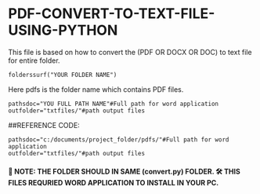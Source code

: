 # PDF-CONVERT-TO-TEXT-FILE-USING-PYTHON

This file is based on  how to convert the (PDF OR DOCX OR DOC) to text  file for entire folder.

```
folderssurf("YOUR FOLDER NAME")
```
Here pdfs is the folder name which contains PDF files.
```
pathsdoc="YOU FULL PATH NAME"#Full path for word application
outfolder="txtfiles/"#path output files 
```

##REFERENCE CODE:
```
pathsdoc="c:/documents/project_folder/pdfs/"#Full path for word application
outfolder="txtfiles/"#path output files 
```


#### 🔑 NOTE: THE FOLDER SHOULD  IN  SAME (convert.py) FOLDER. 🛠 THIS FILES REQURIED WORD APPLICATION TO INSTALL IN YOUR PC.

